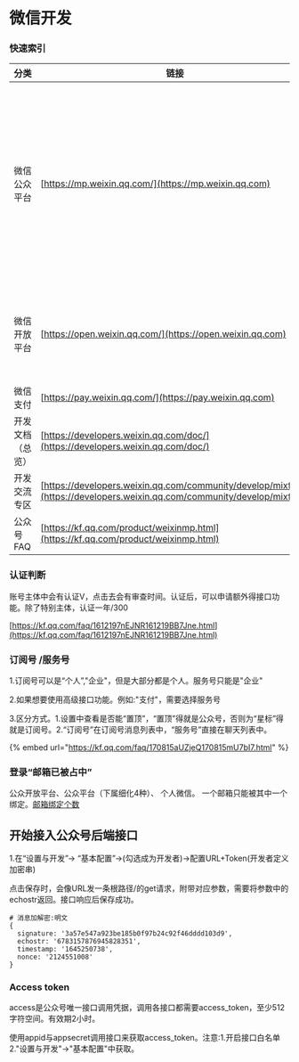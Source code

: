 # 微信开发

### 快速索引

| 分类       | 链接                                                                                                                       | 描述                             |
| -------- | ------------------------------------------------------------------------------------------------------------------------ | ------------------------------ |
| 微信公众平台   | [https://mp.weixin.qq.com/](https://mp.weixin.qq.com)                                                                    | 公众号分为4种->订阅号、服务号、小程序、企业微信（企业号） |
| 微信开放平台   | [https://open.weixin.qq.com/](https://open.weixin.qq.com)                                                                | 开发人员。移动端，网站等                   |
| 微信支付     | [https://pay.weixin.qq.com/](https://pay.weixin.qq.com)                                                                  | 还没用过                           |
| 开发文档（总览） | [https://developers.weixin.qq.com/doc/](https://developers.weixin.qq.com/doc/)                                           |                                |
| 开发交流专区   | [https://developers.weixin.qq.com/community/develop/mixflow](https://developers.weixin.qq.com/community/develop/mixflow) |                                |
| 公众号FAQ   | [https://kf.qq.com/product/weixinmp.html](https://kf.qq.com/product/weixinmp.html)                                       |                                |

### 认证判断

&#x20;账号主体中会有认证V，点击去会有审查时间。认证后，可以申请额外得接口功能。除了特别主体，认证一年/300

[https://kf.qq.com/faq/1612197nEJNR161219BB7Jne.html](https://kf.qq.com/faq/1612197nEJNR161219BB7Jne.html)

### 订阅号 /服务号

1.订阅号可以是“个人”,"企业"，但是大部分都是个人。服务号只能是"企业"

2.如果想要使用高级接口功能。例如:"支付"，需要选择服务号

3.区分方式。1.设置中查看是否能“置顶”，“置顶”得就是公众号，否则为“星标”得就是订阅号。2.“订阅号”在订阅号消息列表中，“服务号”直接在聊天列表中。

{% embed url="https://kf.qq.com/faq/170815aUZjeQ170815mU7bI7.html" %}

### 登录“邮箱已被占中”

公众开放平台、公众平台（下属细化4种）、 个人微信。 一个邮箱只能被其中一个绑定。[邮箱绑定个数](https://kf.qq.com/faq/120911VrYVrA140428naUJVv.html)&#x20;



## 开始接入公众号后端接口

1.在“设置与开发”-> “基本配置”->(勾选成为开发者)->配置URL+Token(开发者定义加密串)

点击保存时，会像URL发一条根路径/的get请求，附带对应参数，需要将参数中的echostr返回。接口响应后保存成功。

```
# 消息加解密:明文
{
  signature: '3a57e547a923be185b0f97b24c92f46dddd103d9',
  echostr: '6783157876945828351',
  timestamp: '1645250738',
  nonce: '2124551008'
}
```

### Access token

access是公众号唯一接口调用凭据，调用各接口都需要access\_token，至少512字符空间。有效期2小时。

使用appid与appsecret调用接口来获取access\_token。注意:1.开启接口白名单 2."设置与开发"->"基本配置"中获取。

